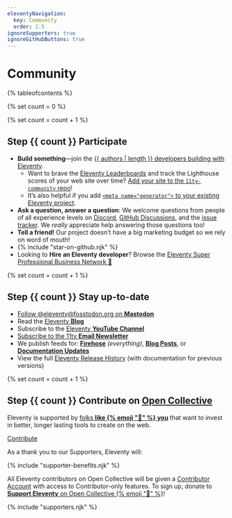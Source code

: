```yaml
---
eleventyNavigation:
  key: Community
  order: 2.5
ignoreSupporters: true
ignoreGitHubButtons: true
---
```


# Community

{% tableofcontents %}

{% set count = 0 %}

{% set count = count + 1 %}

## <span class="numberflag"><span class="sr-only">Step</span> {{ count }}</span> Participate

- **Build something**—join the [{{ authors | length }} developers building with Eleventy](/authors/).
  - Want to brave the [Eleventy Leaderboards](/speedlify/) and track the Lighthouse scores of your web site over time? [Add your site to the `11ty-community` repo](/docs/leaderboards-add/)!
  - It’s also helpful if you add [`<meta name="generator">` to your existing Eleventy project](/docs/data-eleventy-supplied/#use-with-meta-namegenerator).
- **Ask a question, answer a question**: We welcome questions from people of all experience levels on [Discord](/blog/discord/), [GitHub Discussions](https://github.com/11ty/eleventy/discussions), and the [issue tracker](https://github.com/11ty/eleventy/issues). We _really_ appreciate help answering those questions too!
- **Tell a friend!** Our project doesn’t have a big marketing budget so we rely on word of mouth!
- {% include "star-on-github.njk" %}
- Looking to **Hire an Eleventy developer**? Browse the [Eleventy Super Professional Business Network 💼](/super-professional-business-network/)

{% set count = count + 1 %}

## <span class="numberflag"><span class="sr-only">Step</span> {{ count }}</span> Stay up-to-date

- [Follow @eleventy@fosstodon.org on **Mastodon**](https://fosstodon.org/@eleventy)
- Read the [Eleventy **Blog**](/blog/)
- Subscribe to the [Eleventy **YouTube Channel**](https://www.youtube.com/channel/UCskGTioqrMBcw8pd14_334A)
- [Subscribe to the 11ty **Email Newsletter**](https://buttondown.email/11ty)
- We publish feeds for: [**Firehose**](/firehose/?type=youtube&type=github&type=blog&type=quick-tips) _(everything)_, [**Blog Posts**](/blog/feed.xml), or [**Documentation Updates**](/docs/feed.xml)
- View the full [Eleventy Release History](/docs/versions/) (with documentation for previous versions)

{% set count = count + 1 %}

## <span class="numberflag"><span class="sr-only">Step</span> {{ count }}</span> Contribute on [Open Collective](https://opencollective.com/11ty)

Eleventy is supported by [folks <strong>like {% emoji "👋" %} <span class="nowrap" data-investors-avatar="prepend">you</span></strong>](/docs/supporters/) that want to invest in better, longer lasting tools to create on the web.

<div class="fl">
    <div>
        <a href="https://opencollective.com/11ty" class="btn-primary btn-primary-sm benchnine rainbow-active rainbow-active-noanim elv-externalexempt">Contribute</a>
    </div>
    <div style="flex-basis: 30em">

As a thank you to our Supporters, Eleventy will:

{% include "supporter-benefits.njk" %}

</div></div>

All Eleventy contributors on Open Collective will be given a <a href="/docs/account/">Contributor Account</a> with access to Contributor-only features. To sign up, donate to <a href="https://opencollective.com/11ty"><strong>Support Eleventy</strong> on Open Collective {% emoji "🎁" %}</a>!

{% include "supporters.njk" %}
